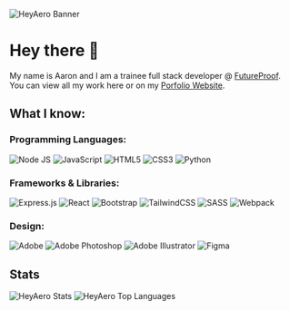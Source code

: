 ![HeyAero Banner](https://i.imgur.com/8N15xFC.png)

# Hey there 👋
My name is Aaron and I am a trainee full stack developer @ [FutureProof](https://getfutureproof.co.uk/). You can view all my work here or on my [Porfolio Website](https://aaron-yates-futureproof.netlify.app/).

## What I know:

### Programming Languages:
![Node JS](https://img.shields.io/badge/node.js-%2343853D.svg?&style=for-the-badge&logo=node.js&logoColor=white)
![JavaScript](https://img.shields.io/badge/javascript-%23323330.svg?&style=for-the-badge&logo=javascript&logoColor=%23F7DF1E)
![HTML5](https://img.shields.io/badge/html5-%23E34F26.svg?&style=for-the-badge&logo=html5&logoColor=white)
![CSS3](https://img.shields.io/badge/css3-%231572B6.svg?&style=for-the-badge&logo=css3&logoColor=white)
![Python](https://img.shields.io/badge/python-%2314354C.svg?&style=for-the-badge&logo=python&logoColor=white)

### Frameworks & Libraries:
![Express.js](https://img.shields.io/badge/express.js-%23404d59.svg?&style=for-the-badge)
![React](https://img.shields.io/badge/react-%2320232a.svg?&style=for-the-badge&logo=react&logoColor=%2361DAFB)
![Bootstrap](https://img.shields.io/badge/bootstrap-%23563D7C.svg?&style=for-the-badge&logo=bootstrap&logoColor=white)
![TailwindCSS](https://img.shields.io/badge/tailwindcss-%2338B2AC.svg?&style=for-the-badge&logo=tailwind-css&logoColor=white)
![SASS](https://img.shields.io/badge/SASS-hotpink.svg?&style=for-the-badge&logo=SASS&logoColor=white)
![Webpack](https://img.shields.io/badge/webpack-%238DD6F9.svg?&style=for-the-badge&logo=webpack&logoColor=black)

### Design:
![Adobe](https://img.shields.io/badge/adobe-%23FF0000.svg?&style=for-the-badge&logo=adobe&logoColor=white)
![Adobe Photoshop](https://img.shields.io/badge/adobephotoshop-%2331A8FF.svg?&style=for-the-badge&logo=adobephotoshop&logoColor=white)
![Adobe Illustrator](https://img.shields.io/badge/adobeillustrator-%23FF9A00.svg?&style=for-the-badge&logo=adobeillustrator&logoColor=white)
![Figma](https://img.shields.io/badge/figma-%23F24E1E.svg?&style=for-the-badge&logo=figma&logoColor=white)

## Stats
![HeyAero Stats](https://github-readme-stats.vercel.app/api?username=heyaero&show_icons=true&theme=dark)
![HeyAero Top Languages](https://github-readme-stats.vercel.app/api/top-langs/?username=heyaero&layout=compact&show_icons=true&theme=dark)


<!--
**HeyAero/HeyAero** is a ✨ _special_ ✨ repository because its `README.md` (this file) appears on your GitHub profile.

Here are some ideas to get you started:

- 🔭 I’m currently working on ...
- 🌱 I’m currently learning ...
- 👯 I’m looking to collaborate on ...
- 🤔 I’m looking for help with ...
- 💬 Ask me about ...
- 📫 How to reach me: ...
- 😄 Pronouns: ...
- ⚡ Fun fact: ...
-->
